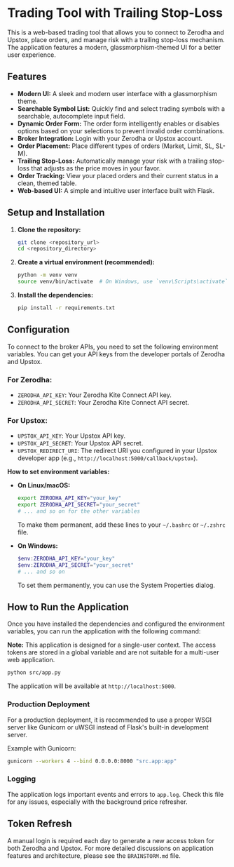 # Trading Tool with Trailing Stop-Loss

This is a web-based trading tool that allows you to connect to Zerodha and Upstox, place orders, and manage risk with a trailing stop-loss mechanism. The application features a modern, glassmorphism-themed UI for a better user experience.

## Features

- **Modern UI:** A sleek and modern user interface with a glassmorphism theme.
- **Searchable Symbol List:** Quickly find and select trading symbols with a searchable, autocomplete input field.
- **Dynamic Order Form:** The order form intelligently enables or disables options based on your selections to prevent invalid order combinations.
- **Broker Integration:** Login with your Zerodha or Upstox account.
- **Order Placement:** Place different types of orders (Market, Limit, SL, SL-M).
- **Trailing Stop-Loss:** Automatically manage your risk with a trailing stop-loss that adjusts as the price moves in your favor.
- **Order Tracking:** View your placed orders and their current status in a clean, themed table.
- **Web-based UI:** A simple and intuitive user interface built with Flask.

## Setup and Installation

1.  **Clone the repository:**
    ```bash
    git clone <repository_url>
    cd <repository_directory>
    ```

2.  **Create a virtual environment (recommended):**
    ```bash
    python -m venv venv
    source venv/bin/activate  # On Windows, use `venv\Scripts\activate`
    ```

3.  **Install the dependencies:**
    ```bash
    pip install -r requirements.txt
    ```

## Configuration

To connect to the broker APIs, you need to set the following environment variables. You can get your API keys from the developer portals of Zerodha and Upstox.

### For Zerodha:
- `ZERODHA_API_KEY`: Your Zerodha Kite Connect API key.
- `ZERODHA_API_SECRET`: Your Zerodha Kite Connect API secret.

### For Upstox:
- `UPSTOX_API_KEY`: Your Upstox API key.
- `UPSTOX_API_SECRET`: Your Upstox API secret.
- `UPSTOX_REDIRECT_URI`: The redirect URI you configured in your Upstox developer app (e.g., `http://localhost:5000/callback/upstox`).

**How to set environment variables:**

- **On Linux/macOS:**
  ```bash
  export ZERODHA_API_KEY="your_key"
  export ZERODHA_API_SECRET="your_secret"
  # ... and so on for the other variables
  ```
  To make them permanent, add these lines to your `~/.bashrc` or `~/.zshrc` file.

- **On Windows:**
  ```powershell
  $env:ZERODHA_API_KEY="your_key"
  $env:ZERODHA_API_SECRET="your_secret"
  # ... and so on
  ```
  To set them permanently, you can use the System Properties dialog.

## How to Run the Application

Once you have installed the dependencies and configured the environment variables, you can run the application with the following command:

**Note:** This application is designed for a single-user context. The access tokens are stored in a global variable and are not suitable for a multi-user web application.

```bash
python src/app.py
```

The application will be available at `http://localhost:5000`.

### Production Deployment

For a production deployment, it is recommended to use a proper WSGI server like Gunicorn or uWSGI instead of Flask's built-in development server.

Example with Gunicorn:
```bash
gunicorn --workers 4 --bind 0.0.0.0:8000 "src.app:app"
```

### Logging

The application logs important events and errors to `app.log`. Check this file for any issues, especially with the background price refresher.

## Token Refresh

A manual login is required each day to generate a new access token for both Zerodha and Upstox. For more detailed discussions on application features and architecture, please see the `BRAINSTORM.md` file.
